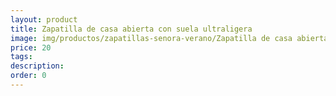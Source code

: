 ```yaml
---
layout: product
title: Zapatilla de casa abierta con suela ultraligera 
image: img/productos/zapatillas-senora-verano/Zapatilla de casa abierta con suela ultraligera =20.webp
price: 20
tags: 
description: 
order: 0
---
```

